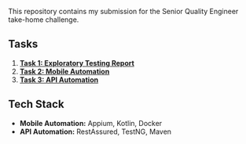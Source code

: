This repository contains my submission for the Senior Quality Engineer take-home challenge.

## Tasks
1. **[Task 1: Exploratory Testing Report](Task1_Exploratory_Testing.md)**  
2. **[Task 2: Mobile Automation](Task2_Mobile_Automation)**  
3. **[Task 3: API Automation](Task3_API_Automation)**  

## Tech Stack
- **Mobile Automation:** Appium, Kotlin, Docker  
- **API Automation:** RestAssured, TestNG, Maven  